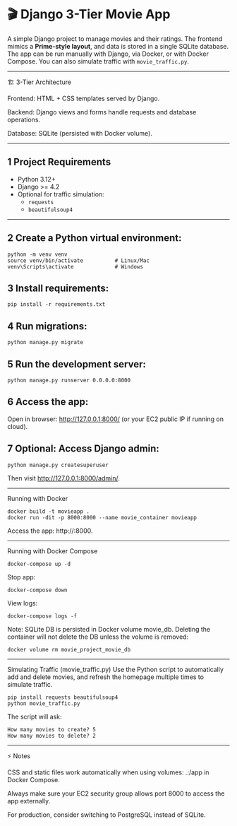 # 🎬 Django 3-Tier Movie App

A simple Django project to manage movies and their ratings. The frontend mimics a **Prime-style layout**, and data is stored in a single SQLite database. The app can be run manually with Django, via Docker, or with Docker Compose. You can also simulate traffic with `movie_traffic.py`.  

---
🏗 3-Tier Architecture

Frontend: HTML + CSS templates served by Django.

Backend: Django views and forms handle requests and database operations.

Database: SQLite (persisted with Docker volume).

---

## 1 Project Requirements

- Python 3.12+  
- Django >= 4.2  
- Optional for traffic simulation:
  - `requests`
  - `beautifulsoup4`

---

## 2 Create a Python virtual environment:
```
python -m venv venv
source venv/bin/activate          # Linux/Mac
venv\Scripts\activate             # Windows
```
## 3 Install requirements:
```
pip install -r requirements.txt
```
## 4 Run migrations:
```
python manage.py migrate
```
## 5 Run the development server:
```
python manage.py runserver 0.0.0.0:8000
```
## 6 Access the app:
Open in browser: http://127.0.0.1:8000/ (or your EC2 public IP if running on cloud).

## 7 Optional: Access Django admin:
```
python manage.py createsuperuser
```
Then visit http://127.0.0.1:8000/admin/.

---

Running with Docker
```
docker build -t movieapp .
docker run -dit -p 8000:8000 --name movie_container movieapp
```
Access the app: http://<EC2-PUBLIC-IP>:8000.

---

Running with Docker Compose
```
docker-compose up -d
```
Stop app:
```
docker-compose down
```
View logs:
```
docker-compose logs -f
```
Note: SQLite DB is persisted in Docker volume movie_db. Deleting the container will not delete the DB unless the volume is removed:
```
docker volume rm movie_project_movie_db
```
----
Simulating Traffic (movie_traffic.py)
Use the Python script to automatically add and delete movies, and refresh the homepage multiple times to simulate traffic.
```
pip install requests beautifulsoup4
python movie_traffic.py
```
The script will ask:
```
How many movies to create? 5
How many movies to delete? 2
```
---
⚡ Notes

CSS and static files work automatically when using volumes: .:/app in Docker Compose.

Always make sure your EC2 security group allows port 8000 to access the app externally.

For production, consider switching to PostgreSQL instead of SQLite.
